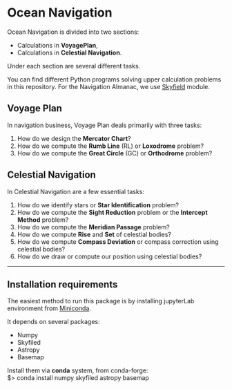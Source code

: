 # Ocean Navigation

Ocean Navigation is divided into two sections:
- Calculations in **VoyagePlan**,
- Calculations in **Celestial Navigation**.

Under each section are several different tasks.

You can find different Python programs solving upper calculation problems in this repository. For the Navigation Almanac, we use [Skyfield](https://anaconda.org/conda-forge/skyfield) module. 

## Voyage Plan

In navigation business, Voyage Plan deals primarily with three tasks:

1. How do we design the **Mercator Chart**?
2. How do we compute the **Rumb Line** (RL) or **Loxodrome** problem?
3. How do we compute the **Great Circle** (GC) or **Orthodrome** problem?

## Celestial Navigation

In Celestial Navigation are a few essential tasks:

1. How do we identify stars or **Star Identification** problem?
2. How do we compute the **Sight Reduction** problem or the **Intercept Method** problem?
3. How do we compute the **Meridian Passage** problem?
4. How do we compute **Rise** and **Set** of celestial bodies?
5. How do we compute **Compass Deviation** or compass correction using celestial bodies?
6. How do we draw or compute our position using celestial bodies?

<hr>

## Installation requirements

The easiest method to run this package is by installing jupyterLab environment from [Miniconda](https://conda.io/miniconda.html).

It depends on several packages:
- Numpy
- Skyfiled
- Astropy
- Basemap

Install them via **conda** system, from conda-forge:<br>
$> conda install numpy skyfiled astropy basemap

